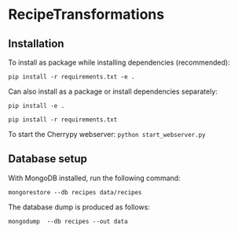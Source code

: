 # RecipeTransformations

## Installation

To install as package while installing dependencies (recommended):

```pip install -r requirements.txt -e .```



Can also install as a package or install dependencies separately: 

```pip install -e .```

```pip install -r requirements.txt```



To start the Cherrypy webserver:
```python start_webserver.py```


## Database setup

With MongoDB installed, run the following command:
```
mongorestore --db recipes data/recipes
```

The database dump is produced as follows:
```
mongodump  --db recipes --out data
```
